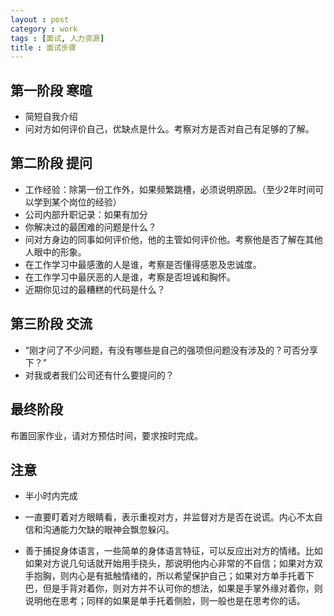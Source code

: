 ```yaml
---
layout : post
category : work
tags : [面试, 人力资源]
title : 面试步骤
---
```


## 第一阶段 寒暄

- 简短自我介绍
- 问对方如何评价自己，优缺点是什么。考察对方是否对自己有足够的了解。

## 第二阶段 提问

- 工作经验：除第一份工作外，如果频繁跳槽，必须说明原因。（至少2年时间可以学到某个岗位的经验）
- 公司内部升职记录：如果有加分
- 你解决过的最困难的问题是什么？
- 问对方身边的同事如何评价他，他的主管如何评价他。考察他是否了解在其他人眼中的形象。
- 在工作学习中最感激的人是谁，考察是否懂得感恩及忠诚度。
- 在工作学习中最厌恶的人是谁，考察是否坦诚和胸怀。
- 近期你见过的最糟糕的代码是什么？

## 第三阶段 交流

- “刚才问了不少问题，有没有哪些是自己的强项但问题没有涉及的？可否分享下？”
- 对我或者我们公司还有什么要提问的？

## 最终阶段

布置回家作业，请对方预估时间，要求按时完成。

## 注意

- 半小时内完成
 
- 一直要盯着对方眼睛看，表示重视对方，并监督对方是否在说谎。内心不太自信和沟通能力欠缺的眼神会飘忽躲闪。
 
- 善于捕捉身体语言，一些简单的身体语言特征，可以反应出对方的情绪。比如如果对方说几句话就开始用手挠头，那说明他内心非常的不自信；如果对方双手抱胸，则内心是有抵触情绪的，所以希望保护自己；如果对方单手托着下巴，但是手背对着你，则对方并不认可你的想法，如果是手掌外缘对着你，则说明他在思考；同样的如果是单手托着侧脸，则一般也是在思考你的话。
